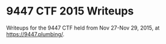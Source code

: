 # 9447 CTF 2015 Writeups

Writeups for the 9447 CTF held from Nov 27-Nov 29, 2015, at https://9447.plumbing/.

